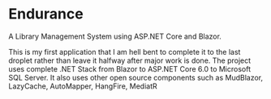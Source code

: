 # Endurance
A Library Management System using ASP.NET Core and Blazor.

This is my first application that I am hell bent to complete it to the last droplet rather than leave it halfway after major work is done.
The project uses complete .NET Stack from Blazor to ASP.NET Core 6.0 to Microsoft SQL Server. It also uses other open source components such as MudBlazor, LazyCache, AutoMapper, HangFire, MediatR
